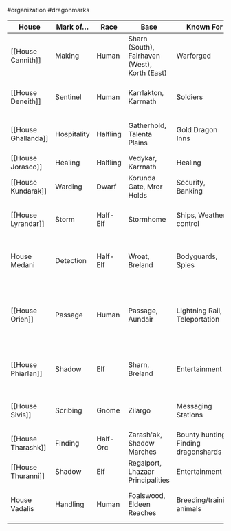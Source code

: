  #organization #dragonmarks 

| House | Mark of… | Race | Base | Known For | Guilds |
| --- | --- | --- | --- | --- | --- |
| [[House Cannith]] | Making | Human | Sharn (South), Fairhaven (West), Korth (East) | Warforged | Fabricator's Guild, Tinkers Guild |
| [[House Deneith]] | Sentinel | Human | Karrlakton, Karrnath | Soldiers | Blademarks Guild, Defenders Guild |
| [[House Ghallanda]] | Hospitality | Halfling | Gatherhold, Talenta Plains | Gold Dragon Inns | Hostelers Guild, Dragontail Guild |
| [[House Jorasco]] | Healing | Halfling | Vedykar, Karrnath | Healing | Healers Guild |
| [[House Kundarak]] | Warding | Dwarf | Korunda Gate, Mror Holds | Security, Banking | Banking Guild, Warding Guild |
| [[House Lyrandar]] | Storm | Half-Elf | Stormhome | Ships, Weather control | Raincallers Guild, Windwrights Guild |
| House Medani | Detection | Half-Elf | Wroat, Breland | Bodyguards, Spies | Warning Guild, Thousand Yard Stare, Basilisk's Gaze |
| [[House Orien]] | Passage | Human | Passage, Aundair | Lightning Rail, Teleportation | Couriers Guild, Transportation Guild, Trailblazers, Unicorn's Horn |
| [[House Phiarlan]] | Shadow | Elf | Sharn, Breland | Entertainment | Entertainers and Artisans Guild, The Serpentine Table |
| [[House Sivis]] | Scribing | Gnome | Zilargo | Messaging Stations | Notaries Guild, Speakers Guild |
| [[House Tharashk]] | Finding | Half-Orc | Zarash'ak, Shadow Marches | Bounty hunting, Finding dragonshards | Finders Guild, Liondrake's Roar |
| [[House Thuranni]] | Shadow | Elf | Regalport, Lhazaar Principalities | Entertainment | Shadow Network, True Shapers |
| House Vadalis | Handling | Human | Foalswood, Eldeen Reaches | Breeding/training animals | Handler’s Guild, Balinor's Blessed |